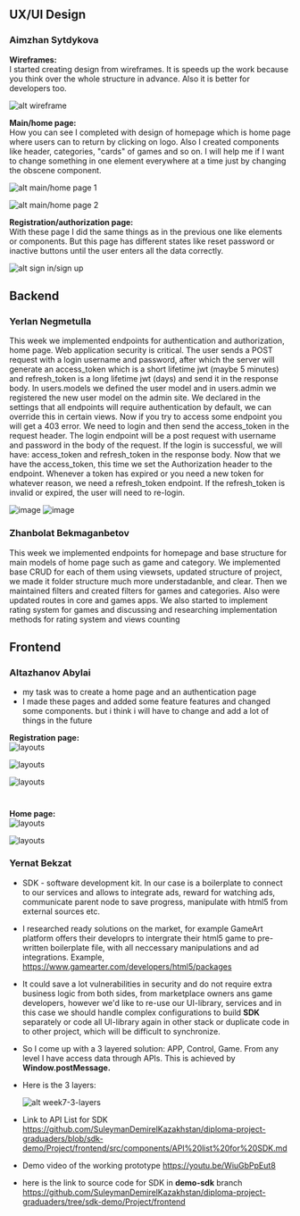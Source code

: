 ## UX/UI Design
### Aimzhan Sytdykova

**Wireframes:**\
I started creating design from wireframes. It is speeds up the work because you think over the whole structure in advance. Also it is better for developers too.

![alt wireframe](https://github.com/SuleymanDemirelKazakhstan/diploma-project-graduaders/blob/main/Design/wireframe1.png?raw=true)

**Main/home page:**\
How you can see I completed with design of homepage which is home page where users can to return by clicking on logo. Also I created components like header, categories, "cards" of games and so on. I will help me if I want to change something in one element everywhere at a time just by changing the obscene component.

![alt main/home page 1](https://github.com/SuleymanDemirelKazakhstan/diploma-project-graduaders/blob/main/Design/main_home1.png?raw=true)

![alt main/home page 2](https://github.com/SuleymanDemirelKazakhstan/diploma-project-graduaders/blob/main/Design/main_home2.png?raw=true)

**Registration/authorization page:**\
With these page I did the same things as in the previous one like elements or components. But this page has different states like reset password or inactive buttons until the user enters all the data correctly.

![alt sign in/sign up](https://github.com/SuleymanDemirelKazakhstan/diploma-project-graduaders/blob/main/Design/sign_in_up.png?raw=true)

## Backend
### Yerlan Negmetulla
This week we implemented endpoints for authentication and authorization, home page. Web application security is critical. The user sends a POST request with a login username and password, after which the server will generate an access_token which is a short lifetime jwt (maybe 5 minutes) and refresh_token is a long lifetime jwt (days) and send it in the response body.
In users.models we defined the user model and in users.admin we registered the new user model on the admin site.
We declared in the settings that all endpoints will require authentication by default, we can override this in certain views. Now if you try to access some endpoint you will get a 403 error. We need to login and then send the access_token in the request header.
The login endpoint will be a post request with username and password in the body of the request. If the login is successful, we will have: access_token and refresh_token in the response body.
Now that we have the access_token, this time we set the Authorization header to the endpoint.
Whenever a token has expired or you need a new token for whatever reason, we need a refresh_token endpoint.
If the refresh_token is invalid or expired, the user will need to re-login.

![image](/Proposal/Backend/1.png)
![image](/Proposal/Backend/2.png)

### Zhanbolat Bekmaganbetov
This week we implemented endpoints for homepage and base structure for main models of home page such as game and category. We implemented base CRUD for each of them using viewsets, updated structure of project, we made it folder structure much more understadanble, and clear. Then we maintained filters and created filters for games and categories. Also were updated routes in core and games apps. We also started to implement rating system for games and discussing and researching implementation methods for rating system and views counting

## Frontend
### Altazhanov Abylai
* my task was to create a home page and an authentication page
* I made these pages and added some feature  features and changed some components.
  but i think i will have to change and add a lot of things in the future
  



**Registration page:**\
![layouts](week5/auth1.PNG)

![layouts](week5/auth2.PNG)

![layouts](week5/auth3.PNG)

#

**Home page:**\
![layouts](week5/homepage.PNG)

![layouts](week5/homepage2.PNG)

### Yernat Bekzat
* SDK -  software development kit. In our case is a boilerplate to connect to our services and allows to integrate ads, reward for watching ads, communicate parent node to save progress, manipulate with html5 from external sources etc. 
* I researched ready solutions on the market, for example GameArt platform offers their developrs to intergrate their html5 game to pre-written boilerplate file, with all neccessary manipulations and ad integrations. Example, https://www.gamearter.com/developers/html5/packages
*  It could save a lot vulnerabilities in security and do not require extra business logic from both sides, from marketplace owners ans game developers, however we'd like to re-use our UI-library, services and in this case we should handle complex configurations to build **SDK** separately or code all UI-library again in other stack or duplicate code in to other project, which will be difficult to synchronize.
* So I come up with a 3 layered solution: APP, Control, Game. From any level I have access data through APIs. This is achieved by **Window.postMessage.**
* Here is the 3 layers: 
  
    ![alt week7-3-layers](./week7/three-layers.png)
  
* Link to API List for SDK
    https://github.com/SuleymanDemirelKazakhstan/diploma-project-graduaders/blob/sdk-demo/Project/frontend/src/components/API%20list%20for%20SDK.md 
* Demo video of the working prototype
    https://youtu.be/WiuGbPpEut8
* here is the link to source code for SDK in **demo-sdk** branch
    https://github.com/SuleymanDemirelKazakhstan/diploma-project-graduaders/tree/sdk-demo/Project/frontend
